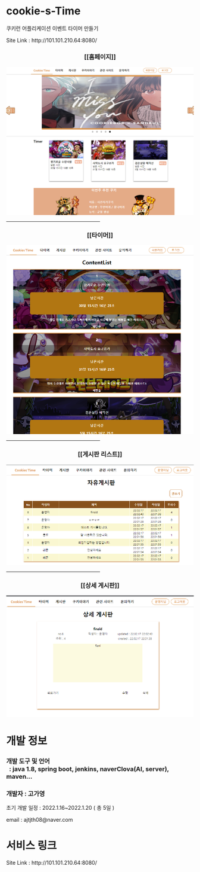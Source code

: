 # cookie-s-Time
쿠키런 어플리케이션 이벤트 타이머 만들기
<p>Site Link : http://101.101.210.64:8080/</p>

<h3 align="center">[[홈페이지]]</h3>
<p align="center">
<img alt="cookieRun1" src="https://github.com/lunevilia/cookie-s-Time/blob/main/readImg/cookieimg1.png?raw=true"/>
 <hr width = "50%"; color = "lightgray";>
</p>


<h3 align="center">[[타이머]]</h3>
<p align="center">
<img alt="cookieRun1" src="https://github.com/lunevilia/cookie-s-Time/blob/main/readImg/cookieImg2.png?raw=true"/>
 <hr width = "50%"; color = "lightgray";>
</p>


<h3 align="center">[[게시판 리스트]]</h3>
<p align="center">
<img alt="cookieRun1" src="https://github.com/lunevilia/cookie-s-Time/blob/main/readImg/cookieImg5.png?raw=true"/>
 <hr width = "50%"; color = "lightgray";>
</p>


<h3 align="center">[[상세 게시판]]</h3>
<p align="center">
<img alt="cookieRun1" src="https://github.com/lunevilia/cookie-s-Time/blob/main/readImg/cookieImg3.png?raw=true"/>
</p>
 
# 개발 정보
<h3>개발 도구 및 언어<br>
&nbsp : java 1.8, spring boot, jenkins, naverClova(AI, server), maven...</h3>
<h3>개발자 : 고가영 </h3>
<p>초기 개발 일정 : 2022.1.16~2022.1.20 ( 총 5일 )</p>
<p>email : ajtjth08@naver.com </p>

# 서비스 링크
<p>Site Link : http://101.101.210.64:8080/</p>

